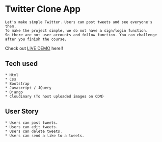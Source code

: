 # Twitter Clone App

```
Let's make simple Twitter. Users can post tweets and see everyone's them.
To make the project simple, we do not have a sign/login function.
So there are not user accounts and follow function. You can challenge after you finish the course.
```

Check out [LIVE DEMO](https://twitter-caleb.herokuapp.com) here!!

## Tech used

```
* Html
* Css
* Bootstrap
* Javascript / JQuery
* Django
* Cloudinary (To host uploaded images on CDN)

```

## User Story

```
* Users can post tweets.
* Users can edit tweets.
* Users can delete tweets.
* Users can send a like to a tweets.

```
